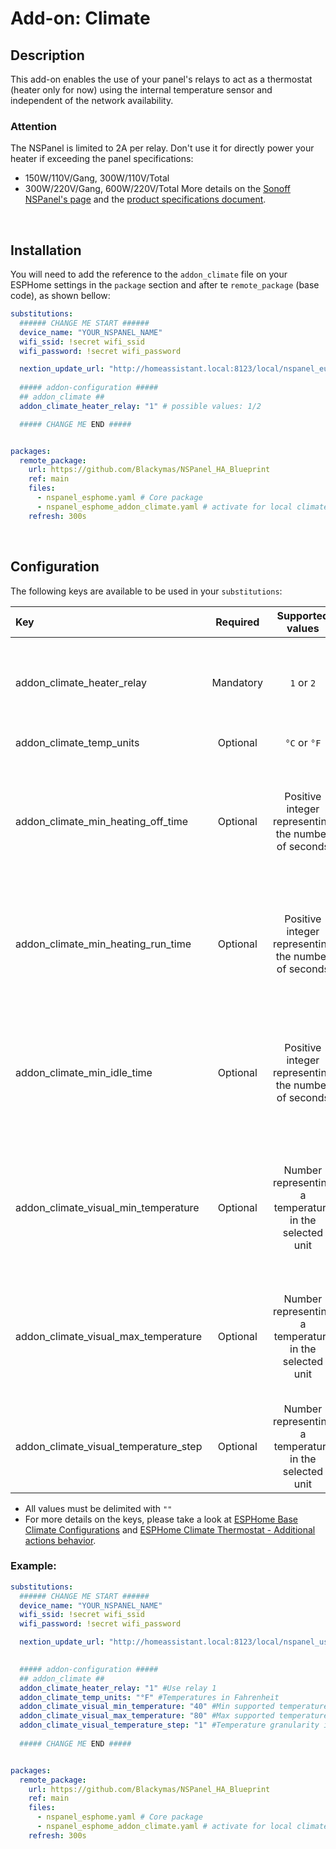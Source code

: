 # Add-on: Climate

## Description
This add-on enables the use of your panel's relays to act as a thermostat (heater only for now) using the internal temperature sensor and independent of the network availability.

### Attention
The NSPanel is limited to 2A per relay. Don't use it for directly power your heater if exceeding the panel specifications:
- 150W/110V/Gang, 300W/110V/Total
- 300W/220V/Gang, 600W/220V/Total
More details on the [Sonoff NSPanel's page](https://sonoff.tech/product/central-control-panel/nspanel/) and the [product specifications document](https://sonoff.tech/wp-content/uploads/2021/11/%E4%BA%A7%E5%93%81%E5%8F%82%E6%95%B0%E8%A1%A8-NSPanel-20210831.pdf).

&nbsp;
## Installation
You will need to add the reference to the `addon_climate` file on your ESPHome settings in the `package` section and after te `remote_package` (base code), as shown bellow:

```yaml
substitutions:
  ###### CHANGE ME START ######
  device_name: "YOUR_NSPANEL_NAME" 
  wifi_ssid: !secret wifi_ssid
  wifi_password: !secret wifi_password

  nextion_update_url: "http://homeassistant.local:8123/local/nspanel_eu.tft"
  
  ##### addon-configuration #####
  ## addon_climate ##
  addon_climate_heater_relay: "1" # possible values: 1/2

  ##### CHANGE ME END #####


packages:
  remote_package:
    url: https://github.com/Blackymas/NSPanel_HA_Blueprint
    ref: main
    files:
      - nspanel_esphome.yaml # Core package
      - nspanel_esphome_addon_climate.yaml # activate for local climate-control
    refresh: 300s	
```
&nbsp;
## Configuration

The following keys are available to be used in your `substitutions`:

|Key|Required|Supported values|Default|Description|
|:-|:-:|:-:|:-:|:-|
|addon_climate_heater_relay|Mandatory|`1` or `2`|`0` (disabled)|Relay used for conrol the heater. User `1` for "Relay 1" or `2` for "Relay 2".|
|addon_climate_temp_units|Optional|`°C` or `°F`|`°C`|Temperature unit.|
|addon_climate_min_heating_off_time|Optional|Positive integer representing the number of seconds|`300`|Minimum duration (in seconds) the heating action must be disengaged before it may be engaged.|
|addon_climate_min_heating_run_time|Optional|Positive integer representing the number of seconds|`300`|Minimum duration (in seconds) the heating action must be engaged before it may be disengaged.|
|addon_climate_min_idle_time|Optional|Positive integer representing the number of seconds|`30`|Minimum duration (in seconds) the idle action must be active before calling another climate action.|
|addon_climate_visual_min_temperature|Optional|Number representing a temperature in the selected unit|`5`|The minimum temperature the climate device can reach. Used to set the range of the frontend gauge.|
|addon_climate_visual_max_temperature|Optional|Number representing a temperature in the selected unit|`25`|The maximum temperature the climate device can reach. Used to set the range of the frontend gauge.|
|addon_climate_visual_temperature_step|Optional|Number representing a temperature in the selected unit|`0.5`|The granularity with which the target temperature can be controlled.|

- All values must be delimited with `""`
- For more details on the keys, please take a look at [ESPHome Base Climate Configurations](https://esphome.io/components/climate/index.html#base-climate-configuration) and [ESPHome Climate Thermostat - Additional actions behavior](https://esphome.io/components/climate/thermostat.html#additional-actions-behavior).

### Example:


```yaml
substitutions:
  ###### CHANGE ME START ######
  device_name: "YOUR_NSPANEL_NAME" 
  wifi_ssid: !secret wifi_ssid
  wifi_password: !secret wifi_password

  nextion_update_url: "http://homeassistant.local:8123/local/nspanel_us.tft"

    
  ##### addon-configuration #####
  ## addon_climate ##
  addon_climate_heater_relay: "1" #Use relay 1
  addon_climate_temp_units: "°F" #Temperatures in Fahrenheit
  addon_climate_visual_min_temperature: "40" #Min supported temperature is 40F
  addon_climate_visual_max_temperature: "80" #Max supported temperature is 80F
  addon_climate_visual_temperature_step: "1" #Temperature granularity is 1F
    
  ##### CHANGE ME END #####


packages:
  remote_package:
    url: https://github.com/Blackymas/NSPanel_HA_Blueprint
    ref: main
    files:
      - nspanel_esphome.yaml # Core package
      - nspanel_esphome_addon_climate.yaml # activate for local climate-control
    refresh: 300s
```

